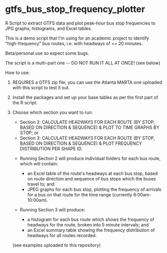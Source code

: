 # gtfs_bus_stop_frequency_plotter

R Script to extract GTFS data and plot peak-hour bus stop frequencies to JPG graphs, histograms, and Excel tables.

This is a demo script that I'm using for an academic project to identify "high-frequency" bus routes, i.e. with headways of <= 20 minutes.

Beta/personal use so expect some bugs.

The script is a multi-part one -- DO NOT RUN IT ALL AT ONCE! (see below)

How to use: 

1) REQUIRES a GTFS zip file; you can use the Atlanta MARTA one uploaded with this script to test it out.

2) Install the packages and set up your base tables as per the first part of the R script.

3) Choose which section you want to run:
   - Section 2: CALCULATE HEADWAYS FOR EACH ROUTE (BY STOP, BASED ON DIRECTION & SEQUENCE) & PLOT TO TIME GRAPHS BY STOP; or 
   - Section 3: CALCULATE HEADWAYS FOR EACH ROUTE (BY STOP, BASED ON DIRECTION & SEQUENCE) & PLOT FREQUENCY DISTRIBUTION PER SHAPE ID.
   
   * Running Section 2 will produce individual folders for each bus route, which will contain: 
     - an Excel table of the route's headways at each bus stop, based on route direction and sequence of bus stops which the buses travel to; and
     - JPEG graphs for each bus stop, plotting the frequency of arrivals for a bus on that route for the time range (currently 6:00am-10:00am). 
       
   * Running Section 3 will produce:
     - a histogram for each bus route which shows the frequency of headways for the route, broken into 5 minute intervals; and
     - an Excel summary table showing the frequency distribution of headways for all routes recorded. 
     
   (see examples uploaded to this repository)
     
